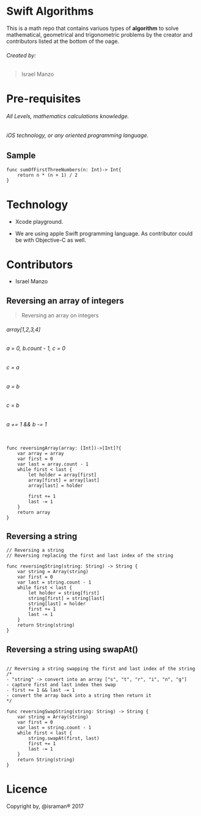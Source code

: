 
# Swift Algorithms

This is a math repo that contains variuos types of **algorithm** to solve mathematical, geometrical and trigonometric problems by the creator and contributors listed at the bottom of the oage.

###### Created by:
>  Israel Manzo

# Pre-requisites

###### All Levels, mathematics calculations knowledge.
###### iOS technology, or any oriented programming language.
## Sample

```
func sumOfFirstThreeNumbers(n: Int)-> Int{
    return n * (n + 1) / 2
}
```
# Technology

- Xcode playground.

- We are using apple Swift programming language. As contributor could be with Objective-C as well.


# Contributors

- Israel Manzo

## Reversing an array of integers

> Reversing an array on integers

###### array[1,2,3,4]
###### a = 0, b.count - 1, c = 0
###### c = a
###### a = b
###### c = b
###### a += 1 && b -= 1


```

func reversingArray(array: [Int])->[Int]?{
    var array = array
    var first = 0
    var last = array.count - 1
    while first < last {
        let holder = array[first]
        array[first] = array[last]
        array[last] = holder

        first += 1
        last -= 1
    }
    return array
}
```

## Reversing a string

```
// Reversing a string
// Reversing replacing the first and last index of the string

func reversingString(string: String) -> String {
    var string = Array(string)
    var first = 0
    var last = string.count - 1
    while first < last {
        let holder = string[first]
        string[first] = string[last]
        string[last] = holder
        first += 1
        last -= 1
    }
    return String(string)
}

```

## Reversing a string using swapAt()

```

// Reversing a string swapping the first and last index of the string
/*
- "string" -> convert into an array ["s", "t", "r", "i", "n", "g"]
- capture first and last index then swap
- first += 1 && last -= 1
- convert the array back into a string then return it
*/

func reversingSwapString(string: String) -> String {
    var string = Array(string)
    var first = 0
    var last = string.count - 1
    while first < last {
        string.swapAt(first, last)
        first += 1
        last -= 1
    }
    return String(string)
}

```

# Licence
Copyright by, @israman® 2017

